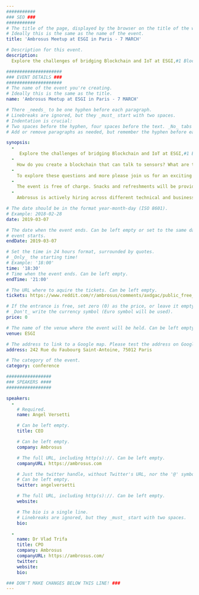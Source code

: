 ```yaml
---
###########
### SEO ###
###########
# The title of the page, displayed by the browser on the title of the window.
# Ideally this is the same as the name of the event.
title: 'Ambrosus Meetup at ESGI in Paris - 7 MARCH'

# Description for this event. 
description: 
  Explore the challenges of bridging Blockchain and IoT at ESGI,#1 Blockchain School of France. 

#####################
### EVENT DETAILS ###
#####################
# The name of the event you're creating.
# Ideally this is the same as the title.
name: 'Ambrosus Meetup at ESGI in Paris - 7 MARCH'

# There _needs_ to be one hyphen before each paragraph.
# Linebreaks are ignored, but they _must_ start with two spaces.
# Indentation is crucial:
# Two spaces before the hyphen, four spaces before the text. _No_ tabs allowed.
# Add or remove paragraphs as needed, but remember the hyphen before each entry.

synopsis:
  -
     Explore the challenges of bridging Blockchain and IoT at ESGI,#1 Blockchain School of France. 
  -
    How do you create a blockchain that can talk to sensors? What are the challenges of tracking billions of products, monitoring their quality, safety and location? How will the integration of emerging technologies transform the supply chain industry? How can a single cryptocurrency create a platform that provides value for enterprises, while also engaging the broader public and enabling them to participate in a new economy?
  -
    To explore these questions and more please join us for an exciting discussion. We will explore the use-cases of AMB-NET and will also showcase our technology in action, featuring our blockchain and apps and discussing our latest partnerships organisations such as the United Nations 10YFP and the Korean food giant Nongshim’s data management company. We will also discuss how we help new startups and protocols to launch their own ICOs on top of our platform. Numerous opportunities for developers and entrepreneurs will be presented.
  -
    The event is free of charge. Snacks and refreshments will be provided.
  -
    Ambrosus is actively hiring across different technical and business development roles, the team will be able to discuss opportunities at the event.

# The date should be in the format year-month-day (ISO 8601).
# Example: 2018-02-28
date: 2019-03-07

# The date when the event ends. Can be left empty or set to the same day the
# event starts.
endDate: 2019-03-07

# Set the time in 24 hours format, surrounded by quotes.
# _Only_ the starting time!
# Example: '18:00'
time: '18:30'
# Time when the event ends. Can be left empty.
endTime: '21:00'

# The URL where to aquire the tickets. Can be left empty.
tickets: https://www.reddit.com/r/ambrosus/comments/axdgac/public_free_ambrosus_conferencemeetup_at_esgi_in/

# If the entrance is free, set zero (0) as the price, or leave it empty.
# _Don't_ write the currency symbol (Euro symbol will be used).
price: 0

# The name of the venue where the event will be held. Can be left empty.
venue: ESGI

# The address to link to a Google map. Please test the address on Google Maps.
address: 242 Rue du Faubourg Saint-Antoine, 75012 Paris

# The category of the event. 
category: conference

#################
### SPEAKERS ####
#################

speakers:
  -
    # Required.
    name: Angel Versetti

    # Can be left empty.
    title: CEO

    # Can be left empty.
    company: Ambrosus

    # The full URL, including http(s)://. Can be left empty.
    companyURL: https://ambrosus.com

    # Just the twitter handle, without Twitter's URL, nor the '@' symbol.
    # Can be left empty.
    twitter: angelversetti

    # The full URL, including http(s)://. Can be left empty.
    website: 

    # The bio is a single line.
    # Linebreaks are ignored, but they _must_ start with two spaces.
    bio: 

  -
    name: Dr Vlad Trifa
    title: CPO
    company: Ambrosus
    companyURL: https://ambrosus.com/
    twitter: 
    website:
    bio: 

### DON'T MAKE CHANGES BELOW THIS LINE! ###
---
```

<!-- ### DON'T MAKE CHANGES BELOW THIS LINE! ### -->

<Event-Content/>
